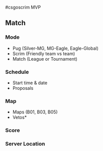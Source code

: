 #csgoscrim MVP

## Match
### Mode
- Pug (Silver-MG, MG-Eagle, Eagle-Global)
- Scrim (Friendly team vs team)
- Match (League or Tournament)

### Schedule
+ Start time & date
+ Proposals

### Map
+ Maps (B01, B03, B05)
+ Vetos*

### Score

### Server Location

